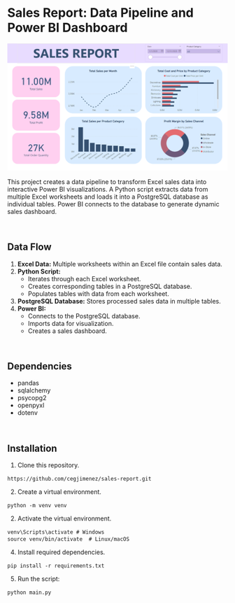 # Sales Report: Data Pipeline and Power BI Dashboard

!["Sales Dashboard"](preview.png)

This project creates a data pipeline to transform Excel sales data into interactive Power BI visualizations. A Python script extracts data from multiple Excel worksheets and loads it into a PostgreSQL database as individual tables. Power BI connects to the database to generate dynamic sales dashboard.

&nbsp;
## Data Flow
1. **Excel Data:** Multiple worksheets within an Excel file contain sales data.
2. **Python Script:**
    - Iterates through each Excel worksheet.
    - Creates corresponding tables in a PostgreSQL database.
    - Populates tables with data from each worksheet.
3. **PostgreSQL Database:** Stores processed sales data in multiple tables.
4. **Power BI:**
    - Connects to the PostgreSQL database.
    - Imports data for visualization.
    - Creates a sales dashboard.

&nbsp;
## Dependencies
- pandas
- sqlalchemy
- psycopg2
- openpyxl
- dotenv

&nbsp;
## Installation
1. Clone this repository.
```
https://github.com/cegjimenez/sales-report.git
```

2. Create a virtual environment.
```
python -m venv venv
```

2. Activate the virtual environment.
```
venv\Scripts\activate # Windows
source venv/bin/activate  # Linux/macOS
```

4. Install required dependencies.
```
pip install -r requirements.txt
```

5. Run the script:
```
python main.py
```  

